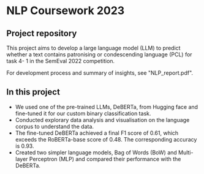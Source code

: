 # NLP Coursework 2023
  
## Project repository

This project aims to develop a large language model (LLM) to predict whether a text contains patronising or condescending language (PCL) for task 4- 1 in the SemEval 2022 competition. 

For development process and summary of insights, see "NLP_report.pdf".


## In this project
- We used one of the pre-trained LLMs, DeBERTa, from Hugging face and fine-tuned it for our custom binary classification task.
- Conducted explorary data analysis and visualisation on the language corpus to understand the data.
- The fine-tuned DeBERTa achieved a final F1 score of 0.61, which exceeds the RoBERTa-base score of 0.48. The corresponding accuracy is 0.93.
- Created two simpler language models, Bag of Words (BoW) and Multi-layer Perceptron (MLP) and compared their performance with the DeBERTa.
